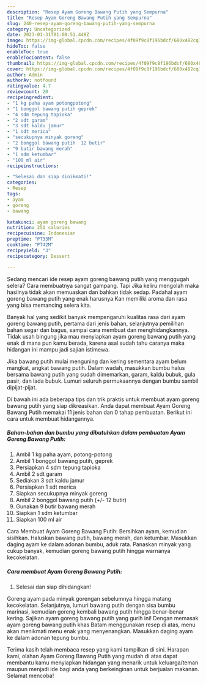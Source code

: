 ```yaml
---
description: "Resep Ayam Goreng Bawang Putih yang Sempurna"
title: "Resep Ayam Goreng Bawang Putih yang Sempurna"
slug: 240-resep-ayam-goreng-bawang-putih-yang-sempurna
category: Uncategorized
date: 2023-01-31T01:00:51.448Z
image: https://img-global.cpcdn.com/recipes/4f09f9c8f196bdcf/680x482cq70/ayam-goreng-bawang-putih-foto-resep-utama.jpg
hideToc: false
enableToc: true
enableTocContent: false
thumbnail: https://img-global.cpcdn.com/recipes/4f09f9c8f196bdcf/680x482cq70/ayam-goreng-bawang-putih-foto-resep-utama.jpg
cover: https://img-global.cpcdn.com/recipes/4f09f9c8f196bdcf/680x482cq70/ayam-goreng-bawang-putih-foto-resep-utama.jpg
author: Admin
authorAv: notfound
ratingvalue: 4.7
reviewcount: 20
recipeingredient:
- "1 kg paha ayam potongpotong"
- "1 bonggol bawang putih geprek"
- "4 sdm tepung tapioka"
- "2 sdt garam"
- "3 sdt kaldu jamur"
- "1 sdt merica"
- "secukupnya minyak goreng"
- "2 bonggol bawang putih  12 butir"
- "9 butir bawang merah"
- "1 sdm ketumbar"
- "100 ml air"
recipeinstructions:

- "Selesai dan siap dinikmati!"
categories:
- Resep
tags:
- ayam
- goreng
- bawang

katakunci: ayam goreng bawang 
nutrition: 251 calories
recipecuisine: Indonesian
preptime: "PT33M"
cooktime: "PT42M"
recipeyield: "3"
recipecategory: Dessert

---
```



Sedang mencari ide resep ayam goreng bawang putih yang menggugah selera? Cara membuatnya sangat gampang. Tapi Jika keliru mengolah maka hasilnya tidak akan memuaskan dan bahkan tidak sedap. Padahal ayam goreng bawang putih yang enak harusnya Kan memiliki aroma dan rasa yang bisa memancing selera kita.


Banyak hal yang sedikit banyak mempengaruhi kualitas rasa dari ayam goreng bawang putih, pertama dari jenis bahan, selanjutnya pemilihan bahan segar dan bagus, sampai cara membuat dan menghidangkannya. Tidak usah bingung jika mau menyiapkan ayam goreng bawang putih yang enak di mana pun kamu berada, karena asal sudah tahu caranya maka hidangan ini mampu jadi sajian istimewa.

Jika bawang putih mulai menguning dan kering sementara ayam belum mangkat, angkat bawang putih. Dalam wadah, masukkan bumbu halus bersama bawang putih yang sudah dimemarkan, garam, kaldu bubuk, gula pasir, dan lada bubuk. Lumuri seluruh permukaannya dengan bumbu sambil dipijat-pijat.


Di bawah ini ada beberapa tips dan trik praktis untuk membuat ayam goreng bawang putih yang siap dikreasikan. Anda dapat membuat Ayam Goreng Bawang Putih memakai 11 jenis bahan dan 0 tahap pembuatan. Berikut ini cara untuk membuat hidangannya.

<!--inarticleads1-->

##### Bahan-bahan dan bumbu yang dibutuhkan dalam pembuatan Ayam Goreng Bawang Putih:

1. Ambil 1 kg paha ayam, potong-potong
1. Ambil 1 bonggol bawang putih, geprek
1. Persiapkan 4 sdm tepung tapioka
1. Ambil 2 sdt garam
1. Sediakan 3 sdt kaldu jamur
1. Persiapkan 1 sdt merica
1. Siapkan secukupnya minyak goreng
1. Ambil 2 bonggol bawang putih (+/- 12 butir)
1. Gunakan 9 butir bawang merah
1. Siapkan 1 sdm ketumbar
1. Siapkan 100 ml air


Cara Membuat Ayam Goreng Bawang Putih: Bersihkan ayam, kemudian sisihkan. Haluskan bawang putih, bawang merah, dan ketumbar. Masukkan daging ayam ke dalam adonan bumbu, aduk rata. Panaskan minyak yang cukup banyak, kemudian goreng bawang putih hingga warnanya kecokelatan. 

<!--inarticleads2-->

##### Cara membuat Ayam Goreng Bawang Putih:


1. Selesai dan siap dihidangkan!

Goreng ayam pada minyak gorengan sebelumnya hingga matang kecokelatan. Selanjutnya, lumuri bawang putih dengan sisa bumbu marinasi, kemudian goreng kembali bawang putih hingga benar-benar kering. Sajikan ayam goreng bawang putih yang gurih ini! Dengan memasak ayam goreng bawang putih khas Batam menggunakan resep di atas, menu akan menikmati menu enak yang menyenangkan. Masukkan daging ayam ke dalam adonan tepung bumbu. 

Terima kasih telah membaca resep yang kami tampilkan di sini. Harapan kami, olahan Ayam Goreng Bawang Putih yang mudah di atas dapat membantu kamu menyiapkan hidangan yang menarik untuk keluarga/teman maupun menjadi ide bagi anda yang berkeinginan untuk berjualan makanan. Selamat mencoba!
